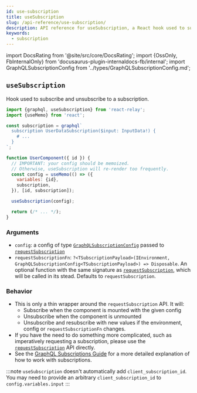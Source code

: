 ```yaml
---
id: use-subscription
title: useSubscription
slug: /api-reference/use-subscription/
description: API reference for useSubscription, a React hook used to subscribe and unsubscribe from a subscription
keywords:
  - subscription
---
```


import DocsRating from '@site/src/core/DocsRating';
import {OssOnly, FbInternalOnly} from 'docusaurus-plugin-internaldocs-fb/internal';
import GraphQLSubscriptionConfig from '../types/GraphQLSubscriptionConfig.md';

## `useSubscription`

Hook used to subscribe and unsubscribe to a subscription.

```js
import {graphql, useSubscription} from 'react-relay';
import {useMemo} from 'react';

const subscription = graphql`
  subscription UserDataSubscription($input: InputData!) {
    # ...
  }
`;

function UserComponent({ id }) {
  // IMPORTANT: your config should be memoized.
  // Otherwise, useSubscription will re-render too frequently.
  const config = useMemo(() => ({
    variables: {id},
    subscription,
  }), [id, subscription]);

  useSubscription(config);

  return (/* ... */);
}
```

### Arguments

* `config`: a config of type [`GraphQLSubscriptionConfig`](#type-graphqlsubscriptionconfigtsubscriptionpayload) passed to [`requestSubscription`](../request-subscription/)
* `requestSubscriptionFn`: `?<TSubscriptionPayload>(IEnvironment, GraphQLSubscriptionConfig<TSubscriptionPayload>) => Disposable`. An optional function with the same signature as [`requestSubscription`](../request-subscription/), which will be called in its stead. Defaults to `requestSubscription`.

<GraphQLSubscriptionConfig />

### Behavior

* This is only a thin wrapper around the `requestSubscription` API. It will:
  * Subscribe when the component is mounted with the given config
  * Unsubscribe when the component is unmounted
  * Unsubscribe and resubscribe with new values if the environment, config or `requestSubscriptionFn` changes.
* If you have the need to do something more complicated, such as imperatively requesting a subscription, please use the [`requestSubscription`](../request-subscription/) API directly.
* See the [GraphQL Subscriptions Guide](../../guided-tour/updating-data/graphql-subscriptions/) for a more detailed explanation of how to work with subscriptions.

<FbInternalOnly>

:::note
`useSubscription` doesn't automatically add `client_subscription_id`. You may need to provide an arbitrary `client_subscription_id` to `config.variables.input`
:::

</FbInternalOnly>

<DocsRating />
